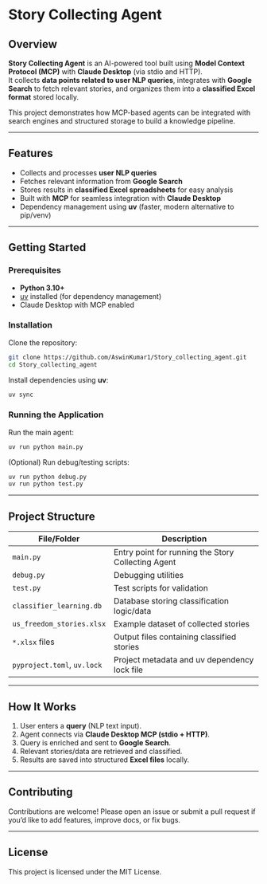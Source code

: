 # Story Collecting Agent

## Overview
**Story Collecting Agent** is an AI-powered tool built using **Model Context Protocol (MCP)** with **Claude Desktop** (via stdio and HTTP).  
It collects **data points related to user NLP queries**, integrates with **Google Search** to fetch relevant stories, and organizes them into a **classified Excel format** stored locally.  

This project demonstrates how MCP-based agents can be integrated with search engines and structured storage to build a knowledge pipeline.

---

## Features
- Collects and processes **user NLP queries**  
- Fetches relevant information from **Google Search**  
- Stores results in **classified Excel spreadsheets** for easy analysis  
- Built with **MCP** for seamless integration with **Claude Desktop**  
- Dependency management using **uv** (faster, modern alternative to pip/venv)

---

## Getting Started

### Prerequisites
- **Python 3.10+**  
- [uv](https://github.com/astral-sh/uv) installed (for dependency management)  
- Claude Desktop with MCP enabled  

### Installation
Clone the repository:
```bash
git clone https://github.com/AswinKumar1/Story_collecting_agent.git
cd Story_collecting_agent
````

Install dependencies using **uv**:

```bash
uv sync
```

### Running the Application

Run the main agent:

```bash
uv run python main.py
```

(Optional) Run debug/testing scripts:

```bash
uv run python debug.py
uv run python test.py
```

---

## Project Structure

| File/Folder                 | Description                                        |
| --------------------------- | -------------------------------------------------- |
| `main.py`                   | Entry point for running the Story Collecting Agent |
| `debug.py`                  | Debugging utilities                                |
| `test.py`                   | Test scripts for validation                        |
| `classifier_learning.db`    | Database storing classification logic/data         |
| `us_freedom_stories.xlsx`   | Example dataset of collected stories               |
| `*.xlsx` files              | Output files containing classified stories         |
| `pyproject.toml`, `uv.lock` | Project metadata and uv dependency lock file       |

---

## How It Works

1. User enters a **query** (NLP text input).
2. Agent connects via **Claude Desktop MCP (stdio + HTTP)**.
3. Query is enriched and sent to **Google Search**.
4. Relevant stories/data are retrieved and classified.
5. Results are saved into structured **Excel files** locally.

---

## Contributing

Contributions are welcome! Please open an issue or submit a pull request if you’d like to add features, improve docs, or fix bugs.

---

## License

This project is licensed under the MIT License.




